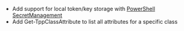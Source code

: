 - Add support for local token/key storage with [PowerShell SecretManagement](https://devblogs.microsoft.com/powershell/secretmanagement-and-secretstore-are-generally-available/)
- Add Get-TppClassAttribute to list all attributes for a specific class